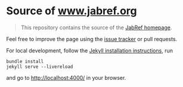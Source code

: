 # Source of www.jabref.org

> This repository contains the source of the [JabRef homepage](https://www.jabref.org/).

Feel free to improve the page using the [issue tracker](https://github.com/JabRef/www.jabref.org/issues) or pull requests.

For local development, follow the [Jekyll installation instructions](https://jekyllrb.com/docs/installation/), run
```
bundle install
jekyll serve --livereload
```
and go to <http://localhost:4000/> in your browser.
